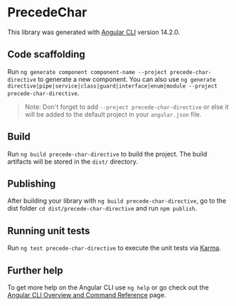 # PrecedeChar

This library was generated with [Angular CLI](https://github.com/angular/angular-cli) version 14.2.0.

## Code scaffolding

Run `ng generate component component-name --project precede-char-directive` to generate a new component. You can also use `ng generate directive|pipe|service|class|guard|interface|enum|module --project precede-char-directive`.

> Note: Don't forget to add `--project precede-char-directive` or else it will be added to the default project in your `angular.json` file.

## Build

Run `ng build precede-char-directive` to build the project. The build artifacts will be stored in the `dist/` directory.

## Publishing

After building your library with `ng build precede-char-directive`, go to the dist folder `cd dist/precede-char-directive` and run `npm publish`.

## Running unit tests

Run `ng test precede-char-directive` to execute the unit tests via [Karma](https://karma-runner.github.io).

## Further help

To get more help on the Angular CLI use `ng help` or go check out the [Angular CLI Overview and Command Reference](https://angular.io/cli) page.
